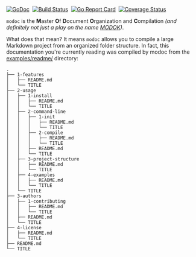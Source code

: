 [![GoDoc](https://godoc.org/github.com/KyleBanks/modoc?status.svg)](https://godoc.org/github.com/KyleBanks/modoc)&nbsp; 
[![Build Status](https://travis-ci.org/KyleBanks/modoc.svg?branch=master)](https://travis-ci.org/KyleBanks/modoc)&nbsp;
[![Go Report Card](https://goreportcard.com/badge/github.com/KyleBanks/modoc)](https://goreportcard.com/report/github.com/KyleBanks/modoc)&nbsp;
[![Coverage Status](https://coveralls.io/repos/github/KyleBanks/modoc/badge.svg?branch=master)](https://coveralls.io/github/KyleBanks/modoc?branch=master)

`modoc` is the **M**aster **O**f **D**ocument **O**rganization and **C**ompilation *(and definitely not just a play on the name [MODOK](https://en.wikipedia.org/wiki/MODOK))*.

What does that mean? It means `modoc` allows you to compile a large Markdown project from an organized folder structure. In fact, this documentation you're currently reading was compiled by modoc from the [examples/readme/](./examples/readme) directory:

```
.
├── 1-features
│   ├── README.md
│   └── TITLE
├── 2-usage
│   ├── 1-install
│   │   ├── README.md
│   │   └── TITLE
│   ├── 2-command-line
│   │   ├── 1-init
│   │   │   ├── README.md
│   │   │   └── TITLE
│   │   ├── 2-compile
│   │   │   ├── README.md
│   │   │   └── TITLE
│   │   ├── README.md
│   │   └── TITLE
│   ├── 3-project-structure
│   │   ├── README.md
│   │   └── TITLE
│   ├── 4-examples
│   │   ├── README.md
│   │   └── TITLE
│   └── TITLE
├── 3-authors
│   ├── 1-contributing
│   │   ├── README.md
│   │   └── TITLE
│   ├── README.md
│   └── TITLE
├── 4-license
│   ├── README.md
│   └── TITLE
├── README.md
└── TITLE
```
